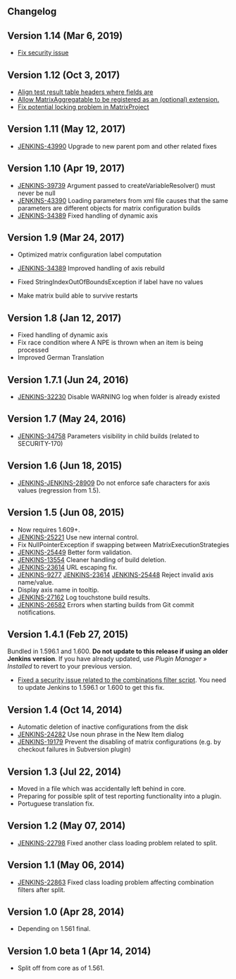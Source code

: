 ## Changelog

## Version 1.14 (Mar 6, 2019)

*   [Fix security issue](https://jenkins.io/security/advisory/2019-03-06/#SECURITY-1339)

## Version 1.12 (Oct 3, 2017)

*   [Align test result table headers where fields are](https://github.com/jenkinsci/matrix-project-plugin/commit/1d6412a216c85cee69c65e8fc0a213bba0026d90 "Align test result table headers where fields are")
*   [Allow MatrixAggregatable to be registered as an (optional) extension.](https://github.com/jenkinsci/matrix-project-plugin/commit/bdc61b83c4361711f3a909d156c75fcb22f0deb2 "Allow MatrixAggregatable to be registered as an (optional) extension.")
*   [Fix potential locking problem in MatrixProject](https://github.com/jenkinsci/matrix-project-plugin/commit/3966482d0272f2226b76767a62ede3266c2cf655 "Do not unlock what might not be locked")

## Version 1.11 (May 12, 2017)

*   [JENKINS-43990](https://issues.jenkins-ci.org/browse/JENKINS-43990) Upgrade to new parent pom and other related fixes

## Version 1.10 (Apr 19, 2017)

*   [JENKINS-39739](https://issues.jenkins-ci.org/browse/JENKINS-39739) Argument passed to createVariableResolver() must never be null
*   [JENKINS-43390](https://issues.jenkins-ci.org/browse/JENKINS-43390) Loading parameters from xml file causes that the same parameters are different objects for matrix configuration builds
*   [JENKINS-34389](https://issues.jenkins-ci.org/browse/JENKINS-34389) Fixed handling of dynamic axis

## Version 1.9 (Mar 24, 2017)

*   Optimized matrix configuration label computation
*   [JENKINS-34389](https://issues.jenkins-ci.org/browse/JENKINS-34389) Improved handling of axis rebuild

*   Fixed StringIndexOutOfBoundsException if label have no values
*   Make matrix build able to survive restarts

## Version 1.8 (Jan 12, 2017)

*   Fixed handling of dynamic axis
*   Fix race condition where A NPE is thrown when an item is being processed
*   Improved German Translation

## Version 1.7.1 (Jun 24, 2016)

*   [JENKINS-32230](https://issues.jenkins-ci.org/browse/JENKINS-32230) Disable WARNING log when folder is already existed

## Version 1.7 (May 24, 2016)

*   [JENKINS-34758](https://issues.jenkins-ci.org/browse/JENKINS-34758) Parameters visibility in child builds (related to SECURITY-170)

## Version 1.6 (Jun 18, 2015)

*   [JENKINS-JENKINS-28909](https://issues.jenkins-ci.org/browse/JENKINS-JENKINS-28909) Do not enforce safe characters for axis values (regression from 1.5).

## Version 1.5 (Jun 08, 2015)

*   Now requires 1.609+.
*   [JENKINS-25221](https://issues.jenkins-ci.org/browse/JENKINS-25221) Use new internal control.
*   Fix NullPointerException if swapping between MatrixExecutionStrategies
*   [JENKINS-25449](https://issues.jenkins-ci.org/browse/JENKINS-25449) Better form validation.
*   [JENKINS-13554](https://issues.jenkins-ci.org/browse/JENKINS-13554) Cleaner handling of build deletion.
*   [JENKINS-23614](https://issues.jenkins-ci.org/browse/JENKINS-23614) URL escaping fix.
*   [JENKINS-9277](https://issues.jenkins-ci.org/browse/JENKINS-9277) [JENKINS-23614](https://issues.jenkins-ci.org/browse/JENKINS-23614) [JENKINS-25448](https://issues.jenkins-ci.org/browse/JENKINS-25448) Reject invalid axis name/value.
*   Display axis name in tooltip.
*   [JENKINS-27162](https://issues.jenkins-ci.org/browse/JENKINS-27162) Log touchstone build results.
*   [JENKINS-26582](https://issues.jenkins-ci.org/browse/JENKINS-26582) Errors when starting builds from Git commit notifications.

## Version 1.4.1 (Feb 27, 2015)

Bundled in 1.596.1 and 1.600. **Do not update to this release if using an older Jenkins version**. If you have already updated, 
use _Plugin Manager » Installed_ to revert to your previous version.


*   [Fixed a security issue related to the combinations filter script](https://wiki.jenkins-ci.org/display/SECURITY/Jenkins+Security+Advisory+2015-02-27). You need to update Jenkins to 1.596.1 or 1.600 to get this fix.

## Version 1.4 (Oct 14, 2014)

*   Automatic deletion of inactive configurations from the disk
*   [JENKINS-24282](https://issues.jenkins-ci.org/browse/JENKINS-24282) Use noun phrase in the New Item dialog
*   [JENKINS-19179](https://issues.jenkins-ci.org/browse/JENKINS-19179) Prevent the disabling of matrix configurations (e.g. by checkout failures in Subversion plugin)

## Version 1.3 (Jul 22, 2014)

*   Moved in a file which was accidentally left behind in core.
*   Preparing for possible split of test reporting functionality into a plugin.
*   Portuguese translation fix.

## Version 1.2 (May 07, 2014)

*   [JENKINS-22798](https://issues.jenkins-ci.org/browse/JENKINS-22798) Fixed another class loading problem related to split.

## Version 1.1 (May 06, 2014)

*   [JENKINS-22863](https://issues.jenkins-ci.org/browse/JENKINS-22863) Fixed class loading problem affecting combination filters after split.

## Version 1.0 (Apr 28, 2014)

*   Depending on 1.561 final.

## Version 1.0 beta 1 (Apr 14, 2014)

*   Split off from core as of 1.561.
